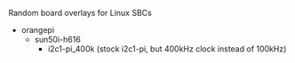 Random board overlays for Linux SBCs

- orangepi
  - sun50i-h616
    - i2c1-pi_400k (stock i2c1-pi, but 400kHz clock instead of 100kHz)